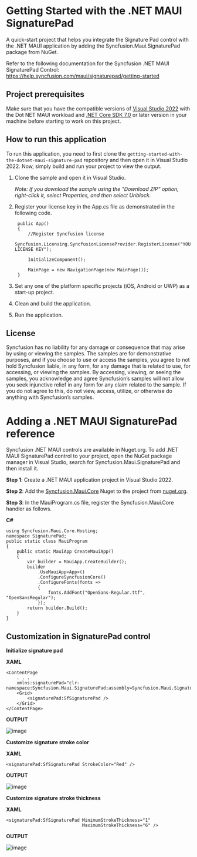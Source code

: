# Getting Started with the .NET MAUI SignaturePad 
A quick-start project that helps you integrate the Signature Pad control with the .NET MAUI application by adding the Syncfusion.Maui.SignaturePad package from NuGet.

Refer to the following documentation for the Syncfusion .NET MAUI SignaturePad Control: 
https://help.syncfusion.com/maui/signaturepad/getting-started

## Project prerequisites
Make sure that you have the compatible versions of [Visual Studio 2022](https://visualstudio.microsoft.com/downloads/ ) with the Dot NET MAUI workload and [.NET Core SDK 7.0](https://dotnet.microsoft.com/en-us/download/dotnet/7.0) or later version in your machine before starting to work on this project.

## How to run this application
To run this application, you need to first clone the `getting-started-with-the-dotnet-maui-signature-pad` repository and then open it in Visual Studio 2022. Now, simply build and run your project to view the output.
1. Clone the sample and open it in Visual Studio.

   *Note: If you download the sample using the "Download ZIP" option, right-click it, select Properties, and then select Unblock.*

2. Register your license key in the App.cs file as demonstrated in the following code.

        public App()
        {
            //Register Syncfusion license
            Syncfusion.Licensing.SyncfusionLicenseProvider.RegisterLicense("YOUR LICENSE KEY");

            InitializeComponent();

            MainPage = new NavigationPage(new MainPage());
        }

4. Set any one of the platform specific projects (iOS, Android or UWP) as a start-up project.
5. Clean and build the application.
6. Run the application.

## License

Syncfusion has no liability for any damage or consequence that may arise by using or viewing the samples. The samples are for demonstrative purposes, and if you choose to use or access the samples, you agree to not hold Syncfusion liable, in any form, for any damage that is related to use, for accessing, or viewing the samples. By accessing, viewing, or seeing the samples, you acknowledge and agree Syncfusion’s samples will not allow you seek injunctive relief in any form for any claim related to the sample. If you do not agree to this, do not view, access, utilize, or otherwise do anything with Syncfusion’s samples.

# Adding a .NET MAUI SignaturePad reference
Syncfusion .NET MAUI controls are available in Nuget.org. To add .NET MAUI SignaturePad control to your project, open the NuGet package manager in Visual Studio, search for Syncfusion.Maui.SignaturePad and then install it.

**Step 1**: Create a .NET MAUI application project in Visual Studio 2022.

**Step 2**: Add the [Syncfusion.Maui.Core](https://www.nuget.org/packages/Syncfusion.Maui.Core/) Nuget to the project from [nuget.org](https://www.nuget.org/).

**Step 3**: In the MauiProgram.cs file, register the Syncfusion.Maui.Core handler as follows.

**C#**
```
using Syncfusion.Maui.Core.Hosting;
namespace SignaturePad;
public static class MauiProgram
{
    public static MauiApp CreateMauiApp()
    {
        var builder = MauiApp.CreateBuilder();
        builder
            .UseMauiApp<App>()
            .ConfigureSyncfusionCore()
            .ConfigureFonts(fonts =>
            {
                fonts.AddFont("OpenSans-Regular.ttf", "OpenSansRegular");
            });
        return builder.Build();
    }
}
```
## Customization in SignaturePad control
**Initialize signature pad**

**XAML**
```
<ContentPage
    . . .
    xmlns:signaturePad="clr-namespace:Syncfusion.Maui.SignaturePad;assembly=Syncfusion.Maui.SignaturePad">
    <Grid>
        <signaturePad:SfSignaturePad />
    </Grid>
</ContentPage>
```

**OUTPUT**

![image](https://github.com/SyncfusionExamples/getting-started-with-the-dotnet-maui-signature-pad/assets/127498902/40b8d18b-754d-40d4-93ce-01a82c0f1d9b)

**Customize signature stroke color**

**XAML**
```
<signaturePad:SfSignaturePad StrokeColor="Red" />
```

**OUTPUT**

![image](https://github.com/SyncfusionExamples/getting-started-with-the-dotnet-maui-signature-pad/assets/127498902/5ebe84db-c702-49fc-807c-06cfaa189386)

**Customize signature stroke thickness**

**XAML**
```
<signaturePad:SfSignaturePad MinimumStrokeThickness="1"
                             MaximumStrokeThickness="6" />
```

**OUTPUT**

![image](https://github.com/SyncfusionExamples/getting-started-with-the-dotnet-maui-signature-pad/assets/127498902/19112838-03ed-46ca-a248-94301a14cb4e)



